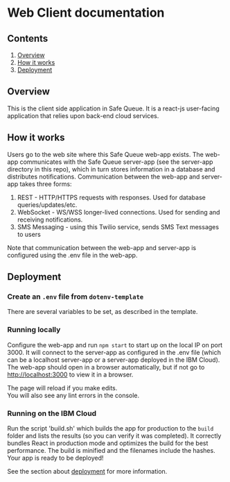 # Web Client documentation

## Contents

1. [Overview](#overview)
2. [How it works](#how-it-works)
3. [Deployment](#deployment)

## Overview

This is the client side application in Safe Queue.
It is a react-js user-facing application that relies upon back-end cloud services.

## How it works

Users go to the web site where this Safe Queue web-app exists.  The web-app communicates with the Safe Queue server-app (see the server-app directory in this repo), which in turn stores information in a database and distributes notifications.
Communication between the web-app and server-app takes three forms:
1. REST - HTTP/HTTPS requests with responses.  Used for database queries/updates/etc.
2. WebSocket - WS/WSS longer-lived connections. Used for sending and receiving notifications.
3. SMS Messaging - using this Twilio service, sends SMS Text messages to users

Note that communication between the web-app and server-app is configured using the .env file in the web-app.

## Deployment

### Create an `.env` file from `dotenv-template`

There are several variables to be set, as described in the template.

### Running locally

Configure the web-app and run `npm start`  to start up on the local IP on port 3000.  It will connect to the server-app as configured in the .env file (which can be a localhost server-app or a server-app deployed in the IBM Cloud).
The web-app should open in a browser automatically, but if not go to [http://localhost:3000](http://localhost:3000) to view it in a browser.

The page will reload if you make edits.<br />
You will also see any lint errors in the console.

### Running on the IBM Cloud

Run the script 'build.sh' which builds the app for production to the `build` folder and lists the results (so you can verify it was completed).
It correctly bundles React in production mode and optimizes the build for the best performance.
The build is minified and the filenames include the hashes.
Your app is ready to be deployed!

See the section about [deployment](https://facebook.github.io/create-react-app/docs/deployment) for more information.

